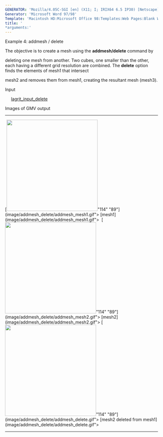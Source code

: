```yaml
---
GENERATOR: 'Mozilla/4.05C-SGI [en] (X11; I; IRIX64 6.5 IP30) [Netscape]'
Generator: 'Microsoft Word 97/98'
Template: 'Macintosh HD:Microsoft Office 98:Templates:Web Pages:Blank Web Page'
title: '
*arguments:'
---
```


 Example 4: addmesh / delete

  The objective is to create a mesh using the **addmesh/delete**
  command by

  deleting one mesh from another.
  Two cubes, one smaller than the other, each having a different grid
  resolution are combined. The **delete** option finds the elements of
  mesh1 that intersect

  mesh2 and removes them from mesh1, creating the resultant mesh
  (mesh3).

 Input

      [lagrit\_input\_delete](../lagrit_input_delete)

 Images of GMV output

   -------------------------------------------------------------------------------------------------------------------------------------------------------------------- ------------------------------------------------------------------------------------------------------------------------------------------------------------------- ------------------------------------------------------------------------------------------------------------------------------------------------------------------------------------------
   [<img height="300" width="300" src="https://lanl.github.io/LaGriT/assets/images/addmesh_delete/addmesh_mesh1_tn.gif">"114" "89"](image/addmesh_delete/addmesh_mesh1.gif"> [mesh1](image/addmesh_delete/addmesh_mesh1.gif">    [<img height="300" width="300" src="https://lanl.github.io/LaGriT/assets/images/addmesh_delete/addmesh_mesh2_tn.gif">"114" "89"](image/addmesh_delete/addmesh_mesh2.gif"> [mesh2](image/addmesh_delete/addmesh_mesh2.gif">   [<img height="300" width="300" src="https://lanl.github.io/LaGriT/assets/images/addmesh_delete/addmesh_delete_tn.gif">"114" "89"](image/addmesh_delete/addmesh_delete.gif"> [mesh2 deleted from mesh1](image/addmesh_delete/addmesh_delete.gif"> 
   -------------------------------------------------------------------------------------------------------------------------------------------------------------------- ------------------------------------------------------------------------------------------------------------------------------------------------------------------- ------------------------------------------------------------------------------------------------------------------------------------------------------------------------------------------

  


